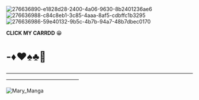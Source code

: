 ![276636890-e1828d28-2400-4a06-9630-8b2401236ae6](https://github.com/user-attachments/assets/db6d46d6-5b70-4ffb-b064-4bf526d6563e)
![276636988-c84c8eb1-3c85-4aaa-8af5-cdbffc1b3295](https://github.com/user-attachments/assets/9c8e1527-30a8-4141-81c9-9e1120739d2e)![276636986-59e40132-9b5c-4b7b-94a7-48b7dbec0170](https://github.com/user-attachments/assets/13ec1e03-bb95-4195-a9c3-a2eb31cf9c0a)



**CLICK MY CARRDD** 😁

# -♦️♥️♠️♣️🎲

——————————————————————————————————————————————————


![Mary_Manga](https://github.com/user-attachments/assets/1de6c761-2d21-4704-9b25-1c264763298d)
